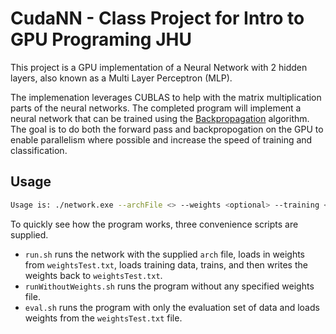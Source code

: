 # CudaNN - Class Project for Intro to GPU Programing JHU

This project is a GPU implementation of a Neural Network with 2 hidden layers, also known as a Multi Layer Perceptron (MLP). 


The implemenation leverages CUBLAS to help with the matrix multiplication parts of the neural networks. The completed program will implement a neural network that can be trained using the [Backpropagation](https://en.wikipedia.org/wiki/Backpropagation) algorithm. The goal is to do both the forward pass and backpropogation on the GPU to enable parallelism where possible and increase the speed of training and classification. 


## Usage
``` bash
Usage is: ./network.exe --archFile <> --weights <optional> --training <trainingDataFile> --groundTruth <gtFile> --evaluation <dataFileForEval> --output <networkWeightSaveFile> --alpha <.1> --epochs <200>
```

To quickly see how the program works, three convenience scripts are supplied. 
* `run.sh` runs the network with the supplied `arch` file, loads in weights from `weightsTest.txt`, loads training data, trains, and then writes the weights back to `weightsTest.txt`. 
* `runWithoutWeights.sh` runs the program without any specified weights file. 
* `eval.sh` runs the program with only the evaluation set of data and loads weights from the `weightsTest.txt` file. 

